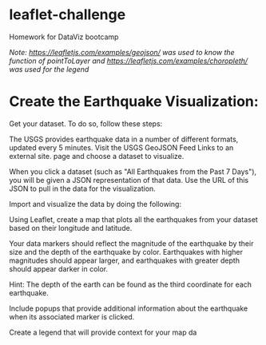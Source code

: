 # leaflet-challenge
Homework for DataViz bootcamp

*Note: https://leafletjs.com/examples/geojson/ was used to know the function of pointToLayer and https://leafletjs.com/examples/choropleth/ was used for the legend*

# Create the Earthquake Visualization:

Get your dataset. To do so, follow these steps:

The USGS provides earthquake data in a number of different formats, updated every 5 minutes. Visit the USGS GeoJSON Feed Links to an external site. page and choose a dataset to visualize. 

When you click a dataset (such as "All Earthquakes from the Past 7 Days"), you will be given a JSON representation of that data. Use the URL of this JSON to pull in the data for the visualization.

Import and visualize the data by doing the following:

  Using Leaflet, create a map that plots all the earthquakes from your dataset based on their longitude and latitude.
  
  Your data markers should reflect the magnitude of the earthquake by their size and the depth of the earthquake by color. Earthquakes with higher magnitudes should    appear larger, and earthquakes with greater depth should appear darker in color.
  
  Hint: The depth of the earth can be found as the third coordinate for each earthquake.
  
  Include popups that provide additional information about the earthquake when its associated marker is clicked.
  
  Create a legend that will provide context for your map da
